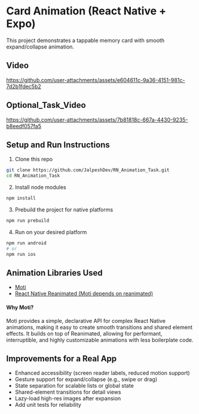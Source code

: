 # Card Animation (React Native + Expo)

This project demonstrates a tappable memory card with smooth expand/collapse animation.

## Video
https://github.com/user-attachments/assets/e604611c-9a36-4151-981c-7d2b1fdec5b2



## Optional_Task_Video

https://github.com/user-attachments/assets/7b81818c-667a-4430-9235-b8eedf057fa5


## Setup and Run Instructions

1. Clone this repo
```bash
git clone https://github.com/JalpeshDev/RN_Animation_Task.git 
cd RN_Animation_Task
```
2. Install node modules 

```bash
npm install
```
3. Prebuild the project for native platforms 
```bash
npm run prebuild
```
4. Run on your desired platform
 ```bash
 npm run android
 # or
 npm run ios
```

## Animation Libraries Used
- [Moti](https://moti.fyi/)
- [React Native Reanimated (Moti depends on reanimated)](https://docs.swmansion.com/react-native-reanimated/)

#### Why Moti?
Moti provides a simple, declarative API for complex React Native animations, making it easy to create smooth transitions and shared element effects. It builds on top of Reanimated, allowing for performant, interruptible, and highly customizable animations with less boilerplate code.


## Improvements for a Real App
- Enhanced accessibility (screen reader labels, reduced motion support)
- Gesture support for expand/collapse (e.g., swipe or drag)
- State separation for scalable lists or global state
- Shared-element transitions for detail views
- Lazy-load high-res images after expansion
- Add unit tests for reliability
